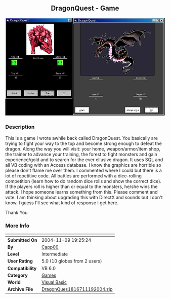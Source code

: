 ﻿<div align="center">

## DragonQuest \- Game

<img src="PIC20041192117594728.JPG">
</div>

### Description

This is a game I wrote awhile back called DragonQuest. You basically are trying to fight your way to the top and become strong enough to defeat the dragon. Along the way you will visit: your home, weapon/armor/item shop, the trainer to advance your training, the forest to fight monsters and gain experience/gold and to search for the ever ellusive dragon. It uses SQL and all VB coding with an Access database. I know the graphics are horrible so please don't flame me over them. I commented where I could but there is a lot of repetitive code. All battles are performed with a dice-rolling competition (learn how to do random dice rolls and show the correct dice). If the players roll is higher than or equal to the monsters, he/she wins the attack. I hope someone learns something from this. Please comment and vote. I am thinking about upgrading this with DirectX and sounds but I don't know. I guess I'll see what kind of response I get here.

Thank You
 
### More Info
 


<span>             |<span>
---                |---
**Submitted On**   |2004-11-09 19:25:24
**By**             |[Capp00](https://github.com/Planet-Source-Code/PSCIndex/blob/master/ByAuthor/capp00.md)
**Level**          |Intermediate
**User Rating**    |5.0 (10 globes from 2 users)
**Compatibility**  |VB 6\.0
**Category**       |[Games](https://github.com/Planet-Source-Code/PSCIndex/blob/master/ByCategory/games__1-38.md)
**World**          |[Visual Basic](https://github.com/Planet-Source-Code/PSCIndex/blob/master/ByWorld/visual-basic.md)
**Archive File**   |[DragonQues1816711192004\.zip](https://github.com/Planet-Source-Code/capp00-dragonquest-game__1-57178/archive/master.zip)








